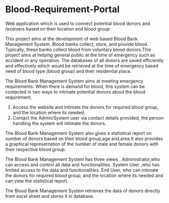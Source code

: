 # Blood-Requirement-Portal
Web application which is used to connect potential blood donors and receivers based on their location and blood group

This project aims at the development of web based Blood Bank Management System. Blood banks collect, store, and provide blood. Typically, these banks collect blood from voluntary blood donors.This project aims at helping general public at the time of emergency such as accident or any operation. The databases of all donors are saved efficiently and effectively which would be retrieved at the time of emergency based need of blood type (blood group) and their residential place.

The Blood Bank Management System aims at meeting emergency requirements. When there is demand for blood, this system can be contacted in two ways to intimate potential donors about the blood requirement. 
1.	Access the website and intimate the donors for required blood group, and the location where its needed.
2.	Contact the Admin/System user via contact details provided, the person handling the system will intimate the donors.

The Blood Bank Management System also gives a statistical report on number of donors based on their blood group,age and,area.It also provides a graphical representation of the number of male and female donors with their respective blood group.

The Blood Bank Management System has three views . Administrator,who can access and control all data and functionalities. System User ,who has limited access to the data and functionalities. End User, who can intimate the donors for required blood group, and the location where its needed and can view the statistical report.

The Blood Bank Management System retrieves the data of donors directly from excel sheet and stores it in database.

